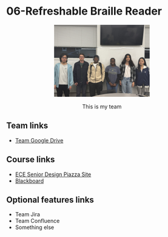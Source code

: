 # 06-Refreshable Braille Reader


<p align="center">
<img src="./images/IMG_4611.jpg" width="50%">
</p>
<p align="center">
This is my team
</p>

## Team links
- [Team Google Drive](https://drive.google.com/drive/u/0/folders/1h9dn3t9vmTF7S-UtTjs4axqhHcUVF4cv)

## Course links
- [ECE Senior Design Piazza Site](https://piazza.com/bu/fall2025/ec463/home)
- [Blackboard](http://learn.bu.edu/)


## Optional features links
- Team Jira
- Team Confluence
- Something else

